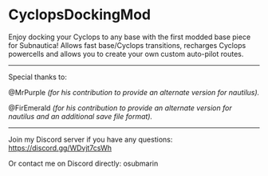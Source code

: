 # CyclopsDockingMod
Enjoy docking your Cyclops to any base with the first modded base piece for Subnautica! Allows fast base/Cyclops transitions, recharges Cyclops powercells and allows you to create your own custom auto-pilot routes.

----
Special thanks to:

@MrPurple *(for his contribution to provide an alternate version for nautilus).*

@FirEmerald *(for his contribution to provide an alternate version for nautilus and an additional save file format).*

----
Join my Discord server if you have any questions: https://discord.gg/WDvjt7csWh

Or contact me on Discord directly: osubmarin
